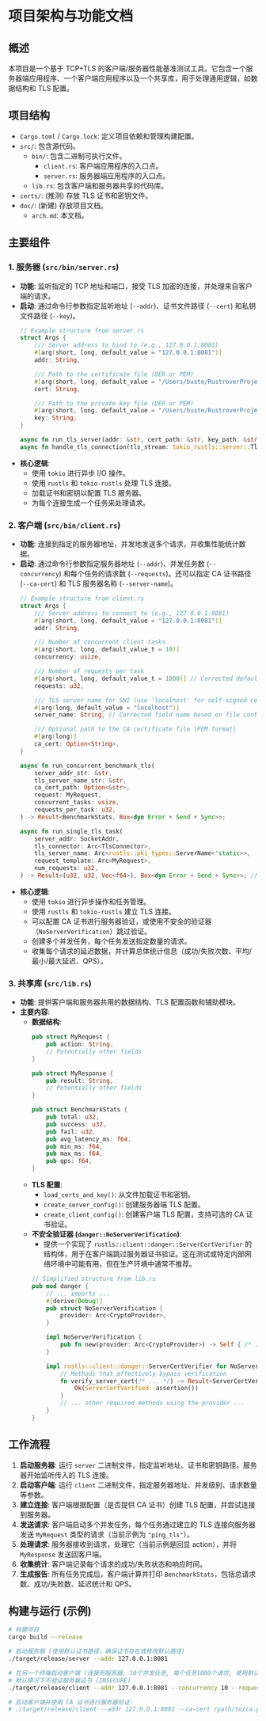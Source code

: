 # 项目架构与功能文档

## 概述

本项目是一个基于 TCP+TLS 的客户端/服务器性能基准测试工具。它包含一个服务器端应用程序、一个客户端应用程序以及一个共享库，用于处理通用逻辑，如数据结构和 TLS 配置。

## 项目结构

- `Cargo.toml` / `Cargo.lock`: 定义项目依赖和管理构建配置。
- `src/`: 包含源代码。
  - `bin/`: 包含二进制可执行文件。
    - `client.rs`: 客户端应用程序的入口点。
    - `server.rs`: 服务器端应用程序的入口点。
  - `lib.rs`: 包含客户端和服务器共享的代码库。
- `certs/`: (推测) 存放 TLS 证书和密钥文件。
- `doc/`: (新建) 存放项目文档。
  - `arch.md`: 本文档。

## 主要组件

### 1. 服务器 (`src/bin/server.rs`)

- **功能**: 监听指定的 TCP 地址和端口，接受 TLS 加密的连接，并处理来自客户端的请求。
- **启动**: 通过命令行参数指定监听地址 (`--addr`)、证书文件路径 (`--cert`) 和私钥文件路径 (`--key`)。
  ```rust
  // Example structure from server.rs
  struct Args {
      /// Server address to bind to (e.g., 127.0.0.1:8081)
      #[arg(short, long, default_value = "127.0.0.1:8081")]
      addr: String,

      /// Path to the certificate file (DER or PEM)
      #[arg(short, long, default_value = "/Users/buste/RustroverProjects/quic_demo/certs/cert.der")]
      cert: String,

      /// Path to the private key file (DER or PEM)
      #[arg(short, long, default_value = "/Users/buste/RustroverProjects/quic_demo/certs/key.der")]
      key: String,
  }

  async fn run_tls_server(addr: &str, cert_path: &str, key_path: &str) -> Result<(), Box<dyn Error + Send + Sync>>;
  async fn handle_tls_connection(tls_stream: tokio_rustls::server::TlsStream<TcpStream>, addr: SocketAddr);
  ```
- **核心逻辑**:
  - 使用 `tokio` 进行异步 I/O 操作。
  - 使用 `rustls` 和 `tokio-rustls` 处理 TLS 连接。
  - 加载证书和密钥以配置 TLS 服务器。
  - 为每个连接生成一个任务来处理请求。

### 2. 客户端 (`src/bin/client.rs`)

- **功能**: 连接到指定的服务器地址，并发地发送多个请求，并收集性能统计数据。
- **启动**: 通过命令行参数指定服务器地址 (`--addr`)、并发任务数 (`--concurrency`) 和每个任务的请求数 (`--requests`)。还可以指定 CA 证书路径 (`--ca-cert`) 和 TLS 服务器名称 (`--server-name`)。
  ```rust
  // Example structure from client.rs
  struct Args {
      /// Server address to connect to (e.g., 127.0.0.1:8081)
      #[arg(short, long, default_value = "127.0.0.1:8081")]
      addr: String,

      /// Number of concurrent client tasks
      #[arg(short, long, default_value_t = 10)]
      concurrency: usize,

      /// Number of requests per task
      #[arg(short, long, default_value_t = 1000)] // Corrected default value based on file content
      requests: u32,

      /// TLS server name for SNI (use 'localhost' for self-signed certs)
      #[arg(long, default_value = "localhost")]
      server_name: String, // Corrected field name based on file content

      /// Optional path to the CA certificate file (PEM format)
      #[arg(long)]
      ca_cert: Option<String>,
  }

  async fn run_concurrent_benchmark_tls(
      server_addr_str: &str,
      tls_server_name_str: &str,
      ca_cert_path: Option<&str>,
      request: MyRequest,
      concurrent_tasks: usize,
      requests_per_task: u32,
  ) -> Result<BenchmarkStats, Box<dyn Error + Send + Sync>>;

  async fn run_single_tls_task(
      server_addr: SocketAddr,
      tls_connector: Arc<TlsConnector>,
      tls_server_name: Arc<rustls::pki_types::ServerName<'static>>,
      request_template: Arc<MyRequest>,
      num_requests: u32,
  ) -> Result<(u32, u32, Vec<f64>), Box<dyn Error + Send + Sync>>; // Corrected return type based on file content
  ```
- **核心逻辑**:
  - 使用 `tokio` 进行异步操作和任务管理。
  - 使用 `rustls` 和 `tokio-rustls` 建立 TLS 连接。
  - 可以配置 CA 证书进行服务器验证，或使用不安全的验证器（`NoServerVerification`）跳过验证。
  - 创建多个并发任务，每个任务发送指定数量的请求。
  - 收集每个请求的延迟数据，并计算总体统计信息（成功/失败次数、平均/最小/最大延迟、QPS）。

### 3. 共享库 (`src/lib.rs`)

- **功能**: 提供客户端和服务器共用的数据结构、TLS 配置函数和辅助模块。
- **主要内容**:
  - **数据结构**:
    ```rust
    pub struct MyRequest {
        pub action: String,
        // Potentially other fields
    }

    pub struct MyResponse {
        pub result: String,
        // Potentially other fields
    }

    pub struct BenchmarkStats {
        pub total: u32,
        pub success: u32,
        pub fail: u32,
        pub avg_latency_ms: f64,
        pub min_ms: f64,
        pub max_ms: f64,
        pub qps: f64,
    }
    ```
  - **TLS 配置**:
    - `load_certs_and_key()`: 从文件加载证书和密钥。
    - `create_server_config()`: 创建服务器端 TLS 配置。
    - `create_client_config()`: 创建客户端 TLS 配置，支持可选的 CA 证书验证。
  - **不安全验证器 (`danger::NoServerVerification`)**:
    - 提供一个实现了 `rustls::client::danger::ServerCertVerifier` 的结构体，用于在客户端跳过服务器证书验证。这在测试或特定内部网络环境中可能有用，但在生产环境中通常不推荐。
    ```rust
    // Simplified structure from lib.rs
    pub mod danger {
        // ... imports ...
        #[derive(Debug)]
        pub struct NoServerVerification {
            provider: Arc<CryptoProvider>,
        }

        impl NoServerVerification {
            pub fn new(provider: Arc<CryptoProvider>) -> Self { /* ... */ }
        }

        impl rustls::client::danger::ServerCertVerifier for NoServerVerification {
            // Methods that effectively bypass verification
            fn verify_server_cert(/* ... */) -> Result<ServerCertVerified, Error> {
                Ok(ServerCertVerified::assertion())
            }
            // ... other required methods using the provider ...
        }
    }
    ```

## 工作流程

1.  **启动服务器**: 运行 `server` 二进制文件，指定监听地址、证书和密钥路径。服务器开始监听传入的 TLS 连接。
2.  **启动客户端**: 运行 `client` 二进制文件，指定服务器地址、并发级别、请求数量等参数。
3.  **建立连接**: 客户端根据配置（是否提供 CA 证书）创建 TLS 配置，并尝试连接到服务器。
4.  **发送请求**: 客户端启动多个并发任务，每个任务通过建立的 TLS 连接向服务器发送 `MyRequest` 类型的请求（当前示例为 `"ping_tls"`）。
5.  **处理请求**: 服务器接收到请求，处理它（当前示例是回显 action），并将 `MyResponse` 发送回客户端。
6.  **收集统计**: 客户端记录每个请求的成功/失败状态和响应时间。
7.  **生成报告**: 所有任务完成后，客户端计算并打印 `BenchmarkStats`，包括总请求数、成功/失败数、延迟统计和 QPS。

## 构建与运行 (示例)

```bash
# 构建项目
cargo build --release

# 启动服务器 (使用默认证书路径，确保证书存在或修改默认路径)
./target/release/server --addr 127.0.0.1:8081

# 在另一个终端启动客户端 (连接到服务器, 10个并发任务, 每个任务1000个请求, 使用默认localhost SNI)
# 默认情况下不验证服务器证书 (INSECURE)
./target/release/client --addr 127.0.0.1:8081 --concurrency 10 --requests 1000

# 启动客户端并使用 CA 证书进行服务器验证:
# ./target/release/client --addr 127.0.0.1:8081 --ca-cert /path/to/ca.pem --server-name your.server.domain.com
```
